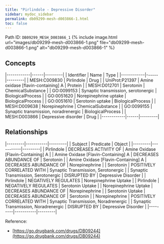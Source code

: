 ```yaml
---
title: "Pirlindole - Depressive Disorder"
sidebar: mydoc_sidebar
permalink: db09299-mesh-d003866-1.html
toc: false 
---
```



Path ID: `DB09299_MESH_D003866_1`
{% include image.html url="images/db09299-mesh-d003866-1.png" file="db09299-mesh-d003866-1.png" alt="db09299-mesh-d003866-1" %}

## Concepts

|------------|------|---------|
| Identifier | Name | Type    |
|------------|------|---------|
| MESH:C009830 | Pirlindole | Drug |
| UniProt:P21397 | Amine oxidase [flavin-containing] A | Protein |
| MESH:D012701 | Serotonin | ChemicalSubstance |
| GO:0099153 | Synaptic transmission, serotonergic | BiologicalProcess |
| GO:0051620 | Norepinephrine uptake | BiologicalProcess |
| GO:0051610 | Serotonin uptake | BiologicalProcess |
| MESH:D009638 | Norepinephrine | ChemicalSubstance |
| GO:0099155 | Synaptic transmission, noradrenergic | BiologicalProcess |
| MESH:D003866 | Depressive disorder | Drug |
|------------|------|---------|

## Relationships

|---------|-----------|---------|
| Subject | Predicate | Object  |
|---------|-----------|---------|
| Pirlindole | DECREASES ACTIVITY OF | Amine Oxidase [Flavin-Containing] A |
| Amine Oxidase [Flavin-Containing] A | DECREASES ABUNDANCE OF | Serotonin |
| Amine Oxidase [Flavin-Containing] A | DECREASES ABUNDANCE OF | Norepinephrine |
| Serotonin | POSITIVELY CORRELATED WITH | Synaptic Transmission, Serotonergic |
| Synaptic Transmission, Serotonergic | DISRUPTED BY | Depressive Disorder |
| Pirlindole | NEGATIVELY REGULATES | Norepinephrine Uptake |
| Pirlindole | NEGATIVELY REGULATES | Serotonin Uptake |
| Norepinephrine Uptake | DECREASES ABUNDANCE OF | Norepinephrine |
| Serotonin Uptake | DECREASES ABUNDANCE OF | Serotonin |
| Norepinephrine | POSITIVELY CORRELATED WITH | Synaptic Transmission, Noradrenergic |
| Synaptic Transmission, Noradrenergic | DISRUPTED BY | Depressive Disorder |
|---------|-----------|---------|

Reference: 
  - [https://go.drugbank.com/drugs/DB09244](https://go.drugbank.com/drugs/DB09244)
